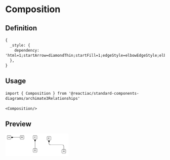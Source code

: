# Composition

## Definition

```
{
  _style: { 
    dependency: 'html=1;startArrow=diamondThin;startFill=1;edgeStyle=elbowEdgeStyle;elbow=vertical;startSize=10;endArrow=none;endFill=0;',
  },
}
```

## Usage

```
import { Composition } from '@reactiac/standard-components-diagrams/archimate3Relationships'

<Composition/>
```

## Preview

<img src="./composition.png" width="200"/>
